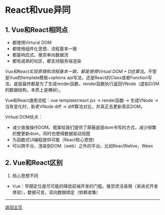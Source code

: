 # React和vue异同

## 1. Vue和React相同点
- 都使用Virtural DOM
- 都使用组件化思想，流程基本一致
- 都是响应式，推崇单向数据流
- 都有成熟的社区，都支持服务端渲染

_Vue和React实现原理和流程基本一致，都是使用Virtual DOM + Diff算法_。不管是Vue的template模板+options api写法，还是React的Class或者Function写法，底层最终都是为了生成render函数，render函数执行返回VNode（虚拟DOM的数据结构，本质上是棵树）。

Vue和React通用流程：vue template/react jsx -> render函数 -> 生成VNode -> 当有变化时，新老VNode diff -> diff算法对比，并真正去更新真实DOM。

Virtual DOM优点：
- 减少直接操作DOM。框架给我们提供了屏蔽底层dom书写的方式，减少频繁的整更新dom，同时也使得数据驱动视图
- 为函数式UI编程提供可能（React核心思想）
- 可以跨平台，渲染到DOM（web）之外的平台。比如ReactNative，Weex

## 2. Vue和React区别
1. 核心思想不同
- Vue：早期定位是尽可能的降低前端开发的门槛，推崇灵活易用（渐进式开发体验），数据可变，双向数据绑定（依赖收集）






---------------
[返回主页](https://github.com/Marilynlee/interview-note)
